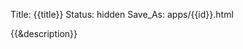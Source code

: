 Title: {{title}}
Status: hidden
Save_As: apps/{{id}}.html

<style>
    section#content img {
        max-width: 100%;
    }
</style>

{{&description}}